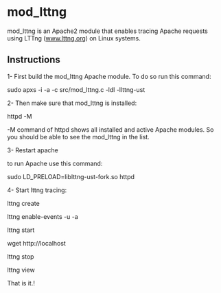 mod_lttng
==============

mod_lttng is an Apache2 module that enables tracing Apache requests using LTTng (www.lttng.org) on Linux systems. 


Instructions
------------

1- First build the mod_lttng Apache module. To do so run this command:

sudo apxs -i -a -c src/mod_lttng.c -ldl -llttng-ust

2- Then make sure that mod_lttng is installed:

httpd -M 

-M command of httpd shows all installed and active Apache modules. So you should be able to see the mod_lttng in the list.

3- Restart apache

to run Apache use this command:

sudo LD_PRELOAD=liblttng-ust-fork.so httpd


4- Start lttng tracing:

lttng create

lttng enable-events -u -a

lttng start

wget http://localhost

lttng stop

lttng view

That is it.!


